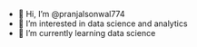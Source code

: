 - 👋 Hi, I’m @pranjalsonwal774
- 👀 I’m interested in data science and analytics
- 🌱 I’m currently learning data science 


<!---
pranjalsonwal774/pranjalsonwal774 is a ✨ special ✨ repository because its `README.md` (this file) appears on your GitHub profile.
You can click the Preview link to take a look at your changes.
--->
 
